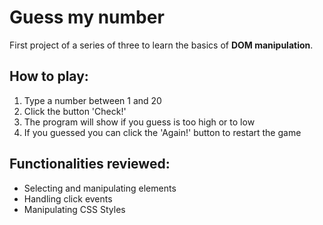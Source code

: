 # Guess my number

First project of a series of three to learn the basics of **DOM manipulation**. 

## How to play:
1. Type a number between 1 and 20
2. Click the button 'Check!'
3. The program will show if you guess is too high or to low
4. If you guessed you can click the 'Again!' button to restart the game

## Functionalities reviewed:
- Selecting and manipulating elements
- Handling click events
- Manipulating CSS Styles
